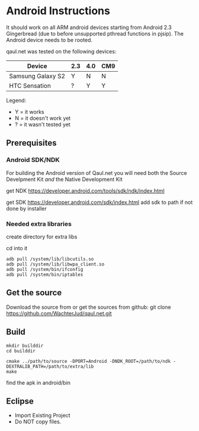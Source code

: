 
# Android Instructions

It should work on all ARM android devices starting from Android 2.3 Gingerbread
(due to before unsupported pthread functions in pjsip). 
The Android device needs to be rooted.

qaul.net was tested on the following devices:

| Device | 2.3 | 4.0 | CM9 |
| --- | --- | --- | --- |
| Samsung Galaxy S2 | Y | N | N |
| HTC Sensation | ? | Y | Y |

Legend:
* Y = it works
* N = it doesn't work yet
* ? = it wasn't tested yet

## Prerequisites

### Android SDK/NDK

For building the Android version of Qaul.net you will need both the Source
Develpment Kit *and* the Native Development Kit

get NDK https://developer.android.com/tools/sdk/ndk/index.html

get SDK https://developer.android.com/sdk/index.html
add sdk to path if not done by installer

### Needed extra libraries

create directory for extra libs

cd into it

	adb pull /system/lib/libcutils.so
	adb pull /system/lib/libwpa_client.so
	adb pull /system/bin/ifconfig
	adb pull /system/bin/iptables

## Get the source

Download the source from <insert source here> or
get the sources from github: git clone https://github.com/WachterJud/qaul.net.git

## Build

    mkdir builddir
    cd builddir

    cmake ../path/to/source -DPORT=Android -DNDK_ROOT=/path/to/ndk -DEXTRALIB_PATH=/path/to/extra/lib
    make

find the apk in android/bin

## Eclipse

- Import Existing Project
- Do NOT copy files.
